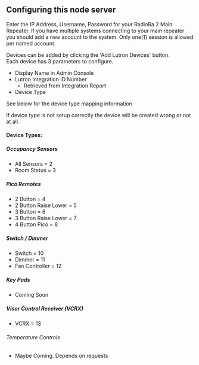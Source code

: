 ## Configuring this node server

Enter the IP Address, Username, Password for your RadioRa 2 Main Repeater.  If
you have multiple systems connecting to your main repeater you should add a new
account to the system.  Only one(1) session is allowed per named account.

Devices can be added by clicking the 'Add Lutron Devices' button.  
Each device has 3 parameters to configure.
- Display Name in Admin Console
- Lutron Integration ID Number
    - Retrieved from Integration Report
- Device Type  

See below for the device type mapping information

If device type is not setup correctly the device will be created wrong or not at all.

#### Device Types:

##### Occupancy Sensors
- All Sensors           = 2
- Room Status           = 3

##### Pico Remotes
- 2 Button              = 4
- 2 Button Raise Lower  = 5
- 3 Button              = 6
- 3 Button Raise Lower  = 7
- 4 Button Pico         = 8

##### Switch / Dimmer
- Switch                = 10
- Dimmer                = 11
- Fan Controller        = 12

##### Key Pads
- Coming Soon

##### Visor Control Receiver (VCRX)
- VCRX                  = 13

###### Temperature Controls
- Maybe Coming.  Depends on requests